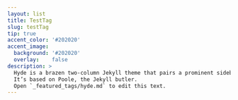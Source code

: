 ```yaml
---
layout: list
title: TestTag
slug: testTag
tip: true
accent_color: '#202020'
accent_image:
  background: '#202020'
  overlay:    false
description: >
  Hyde is a brazen two-column Jekyll theme that pairs a prominent sidebar with uncomplicated content.
  It’s based on Poole, the Jekyll butler.
  Open `_featured_tags/hyde.md` to edit this text.
---
```

